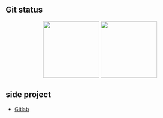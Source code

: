 ## Git status
<p align="center">
  <img src="https://github-readme-stats.vercel.app/api?username=e82012&show_icons=true&theme=dracula" height="150" />
  <img src="https://github-readme-stats.vercel.app/api/top-langs/?username=e82012&layout=compact&langs_count=8&theme=dracula" height="150" />
</p>


## side project
- [Gitlab](https://gitlab.com/e82012)

